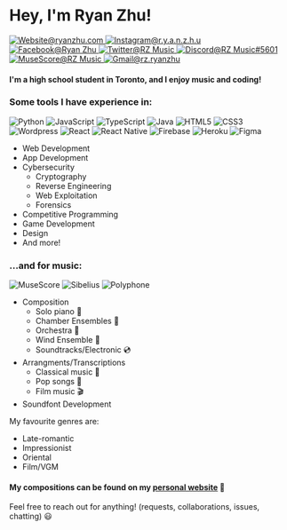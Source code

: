<h1>Hey, I'm Ryan Zhu!</h1>

<p>
  <a href="https://www.ryanzhu.com/">
    <img src="https://img.shields.io/badge/-Website-3e4e82?style=for-the-badge&amp;logo=Github&amp;logoColor=white&amp;link=https://www.ryanzhu.com/"alt="Website@ryanzhu.com">
  </a>
  <a href="https://www.instagram.com/r.y.a.n.z.h.u/">
    <img src="https://img.shields.io/badge/-r.y.a.n.z.h.u-bc2a8d?style=for-the-badge&amp;logo=Instagram&amp;logoColor=white&amp;link=https://www.instagram.com/r.y.a.n.z.h.u/"alt="Instagram@r.y.a.n.z.h.u">
  </a>
  <a href="https://www.facebook.com/ryan.zhu.9619/">
    <img src="https://img.shields.io/badge/-Ryan%20Zhu-3b5998?style=for-the-badge&amp;logo=Facebook&amp;logoColor=white&amp;link=https://www.facebook.com/ryan.zhu.9619/"alt="Facebook@Ryan Zhu">
  </a>
  <a href="https://twitter.com/RZMusic19">
    <img src="https://img.shields.io/badge/-RZ Music-00acee?style=for-the-badge&amp;logo=Twitter&amp;logoColor=white&amp;link=https://twitter.com/RZMusic19" alt="Twitter@RZ Music">
  </a>
  <a href="https://discordapp.com/users/401127703698210816">
    <img src="https://img.shields.io/badge/-RZ%20Music-5865F2?style=for-the-badge&amp;logo=Discord&amp;logoColor=white&amp;link=https://discordapp.com/users/401127703698210816" alt="Discord@RZ Music#5601">
  </a>
  <a href="https://musescore.com/user/34214067">
    <img src="https://img.shields.io/badge/-RZ%20Music-2A567B?style=for-the-badge&amp;logo=MuseScore&amp;logoColor=white&amp;link=https://musescore.com/user/34214067" alt="MuseScore@RZ Music">
  </a>
  <a href="mailto:rz.ryanzhu@gmail.com">
    <img src="https://img.shields.io/badge/-rz.ryanzhu@gmail.com-EA4335?style=for-the-badge&amp;logo=Gmail&amp;logoColor=white&amp;link=mailto:rz.ryanzhu@gmail.com" alt="Gmail@rz.ryanzhu">
  </a>
</p>

#### I'm a high school student in Toronto, and I enjoy music and coding! 

### Some tools I have experience in:

![Python](https://img.shields.io/badge/-Python-23242b?style=flat-square&logo=python)
![JavaScript](https://img.shields.io/badge/-JavaScript-23242b?style=flat-square&logo=javascript)
![TypeScript](https://img.shields.io/badge/-TypeScript-23242b?style=flat-square&logo=typescript)
![Java](https://img.shields.io/badge/-Java-23242b?style=flat-square&logo=Java)
![HTML5](https://img.shields.io/badge/-HTML5-23242b?style=flat-square&logo=HTML5)
![CSS3](https://img.shields.io/badge/-CSS3-23242b?style=flat-square&logo=CSS3)
![Wordpress](https://img.shields.io/badge/-Wordpress-23242b?style=flat-square&logo=Wordpress)
![React](https://img.shields.io/badge/-React-23242b?style=flat-square&logo=React&logoColor=4285F4)
![React Native](https://img.shields.io/badge/-React%20Native-23242b?style=flat-square&logo=React&logoColor=4285F4)
![Firebase](https://img.shields.io/badge/-Firebase-23242b?style=flat-square&logo=Firebase)
![Heroku](https://img.shields.io/badge/-Heroku-23242b?style=flat-square&logo=Heroku)
![Figma](https://img.shields.io/badge/-Figma-23242b?style=flat-square&logo=Figma)

- Web Development
- App Development
- Cybersecurity 
  - Cryptography
  - Reverse Engineering
  - Web Exploitation
  - Forensics
- Competitive Programming
- Game Development
- Design
- And more!

### ...and for music:

![MuseScore](https://img.shields.io/badge/-MuseScore-23242b?style=flat-square&logo=MuseScore)
![Sibelius](https://img.shields.io/badge/-Sibelius-23242b?style=flat-square)
![Polyphone](https://img.shields.io/badge/-Polyphone-23242b?style=flat-square)

- Composition
  - Solo piano :musical_keyboard:
  - Chamber Ensembles :postal_horn:
  - Orchestra :violin:
  - Wind Ensemble :saxophone:
  - Soundtracks/Electronic :cd:
- Arrangments/Transcriptions
  - Classical music :musical_score:
  - Pop songs :microphone:
  - Film music :clapper:
- Soundfont Development

My favourite genres are:
- Late-romantic
- Impressionist
- Oriental
- Film/VGM

#### My compositions can be found on my [personal website](https://www.ryanzhu.com/#/music) :musical_score:

Feel free to reach out for anything! (requests, collaborations, issues, chatting) :smiley:
